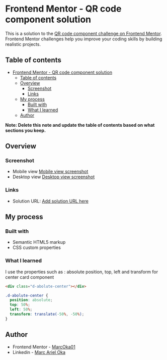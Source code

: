 # Frontend Mentor - QR code component solution

This is a solution to the [QR code component challenge on Frontend Mentor](https://www.frontendmentor.io/challenges/qr-code-component-iux_sIO_H). Frontend Mentor challenges help you improve your coding skills by building realistic projects.

## Table of contents

- [Frontend Mentor - QR code component solution](#frontend-mentor---qr-code-component-solution)
  - [Table of contents](#table-of-contents)
  - [Overview](#overview)
    - [Screenshot](#screenshot)
    - [Links](#links)
  - [My process](#my-process)
    - [Built with](#built-with)
    - [What I learned](#what-i-learned)
  - [Author](#author)

**Note: Delete this note and update the table of contents based on what sections you keep.**

## Overview

### Screenshot

- Mobile view [Mobile view screenshot](https://drive.google.com/file/d/1jQHC62NfgD1sDznVg6ZOL5Dte2_4hMjT/view?usp=drive_link)
- Desktop view [Desktop view screenshot](https://drive.google.com/file/d/1cdxARRRMI5bIx0-bRge1qQdEVH2nj6Jf/view?usp=drive_link)


### Links

- Solution URL: [Add solution URL here](https://github.com/Marc0ka01/frontend-mentor-qr-code-component-challenge.git)

## My process

### Built with

- Semantic HTML5 markup
- CSS custom properties

### What I learned

I use the properties such as : absolute position, top, left and transform for center card component

```html
<div class="d-abolute-center"></div>
```

```css
.d-abolute-center {
  position: absolute;
  top: 50%;
  left: 50%;
  transform: translate(-50%, -50%);
}
```


## Author

- Frontend Mentor - [MarcOka01](https://www.frontendmentor.io/profile/Marc0ka01)
- Linkedin - [Marc Ariel Oka](https://www.linkedin.com/in/marc-ariel-oka/)